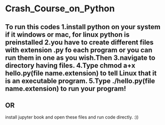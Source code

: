 # Crash_Course_on_Python
To run this codes
1.install python on your system if it windows or mac, for linux python is preinstalled
2.you have to create different files with extension .py fo each program or you can run them in one as you wish.Then
3.navigate to directory having files.
4.Type chmod a+x hello.py(file name.extension) to tell Linux that it is an executable program.
5.Type ./hello.py(file name.extension) to run your program! 
-------------------------------------------
 OR
 -----------------
 install jupyter book and open these files and run code directly. :))
